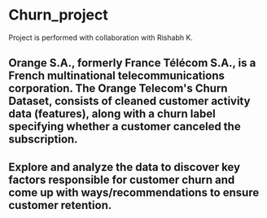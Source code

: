 # Churn_project
Project is performed with collaboration with Rishabh K.

## <b> Orange S.A., formerly France Télécom S.A., is a French multinational telecommunications corporation. The Orange Telecom's Churn Dataset, consists of cleaned customer activity data (features), along with a churn label specifying whether a customer canceled the subscription.

## <b> Explore and analyze the data to discover key factors responsible for customer churn and come up with ways/recommendations to ensure customer retention. </b>
